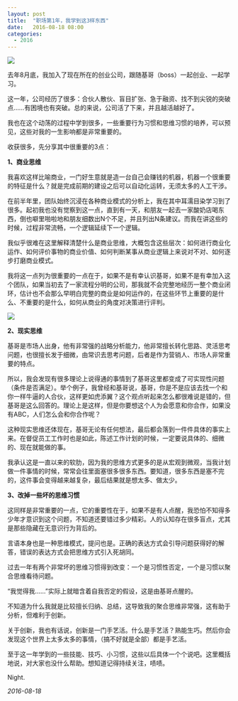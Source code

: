```yaml
---
layout: post
title:  "职场第1年，我学到这3样东西"
date:   2016-08-18 08:00
categories: 
  - 2016
---
```

![](http://mmbiz.qpic.cn/mmbiz_jpg/cicG9K6Wf5FYZ8jtprTvOXUs28omUIXcicHDUAGpuzHXRJpsYibUibku0OhYaBhy8s9L5IZL5DHKDmfNyZXetYYibSA/640?wx_fmt=jpeg&tp=webp&wxfrom=5)

去年8月底，我加入了现在所在的创业公司，跟随基哥（boss）一起创业、一起学习。

这一年，公司经历了很多：合伙人散伙、盲目扩张、急于融资、找不到尖锐的突破点……有困境也有突破。总的来说，公司活了下来，并且越活越好了。

我也在这个动荡的过程中学到很多，一些重要行为习惯和思维习惯的培养，可以预见，这些对我的一生影响都是非常重要的。

收获很多，先分享其中很重要的3点：

**1、商业思维**

我喜欢这样比喻商业，一门好生意就是造一台自己会赚钱的机器，机器一个很重要的特征是什么？就是完成前期的建设之后可以自动化运转，无须太多的人工干涉。

在前半年里，团队始终沉浸在各种商业模式的分析上，我在其中耳濡目染学习到了很多。起初我也没有觉察到这一点，直到有一天，和朋友一起去一家酸奶店喝东西，倒也噼里啪啦地和朋友细数出N个不足，并且列出N条建议。而我在讲这些的时候，过程非常流畅，一个逻辑延续下一个逻辑。

我似乎很难在这里解释清楚什么是商业思维，大概包含这些层次：如何进行商业化运作、如何评价事物的商业价值、如何判断某事从商业逻辑上来说对不对、如何逐步打磨商业模式。

我将这一点列为很重要的一点在于，如果不是有幸认识基哥，如果不是有幸加入这个团队，如果当初去了一家流程分明的公司，那我就不会完整地经历一整个商业闭环，估计也不会那么早明白完整的商业是如何运作的，在这些环节上重要的是什么、不重要的是什么，如何从商业的角度对决策进行评判。

![](http://mmbiz.qpic.cn/mmbiz_jpg/cicG9K6Wf5FYZ8jtprTvOXUs28omUIXciciaQ5uX23eaBKkRoobUc6K091kOoicTmzA3d9M4l9pJFXHvUJMAMuicFmQ/640?wx_fmt=jpeg&tp=webp&wxfrom=5&wx_lazy=1)

**2、现实思维**

基哥是市场人出身，他有非常强的战略分析能力，他非常擅长转化思路、灵活思考问题，也很擅长发于细微，由常识去思考问题，后者是作为营销人、市场人非常重要的特点。

所以，我会发现有很多理论上说得通的事情到了基哥这里都变成了可实现性问题（条件是否满足）。举个例子，我曾经和基哥说，基哥，你是不是应该去找一个和你一样牛逼的人合伙，这样更如虎添翼？这个观点听起来怎么都很难说是错的，但基哥是这么回答的。理论上是这样，但是你要想这个人为会愿意和你合作，如果没有ABC，人们怎么会和你合作呢？

这种现实思维还体现在，基哥无论有任何想法，最后都会落到一件件具体的事实上来。在督促员工工作时也是如此，陈述工作计划的时候，一定要说具体的、细微的、现在就能做的事。

我承认这是一直以来的软肋，因为我的思维方式更多的是从宏观到微观，当我计划做一件事情的时候，常常会往里面塞很多很多东西。要知道，很多东西是塞不完的，这件事会变得越来越复杂，最后结果就是想太多、做太少。

**3、改掉一些坏的思维习惯**

这同样是非常重要的一点，它的重要性在于，如果不是有人点醒，我恐怕不知得多少年才意识到这个问题，不知道还要错过多少精彩。人的认知存在很多盲点，尤其是那些隐藏在无意识行为背后的。

言语本身也是一种思维模式，提问也是。正确的表达方式会引导问题获得好的解答，错误的表达方式会把思维方式引入死胡同。

过去一年有两个非常坏的思维习惯得到改变：一个是习惯性否定，一个是习惯以聚合思维看待问题。

“我觉得我……”实际上就暗含着自我否定的假设，这是由基哥点醒的。

不知道为什么我就是比较擅长归纳、总结，这导致我的聚合思维非常强，这有助于分析，但难利于创新。

关于创新，我也有话说，创新是一门手艺活。什么是手艺活？熟能生巧。然后你会发现这个世界上太多太多的事情，（搞不好就是全部）都是手艺活。

至于这一年学到的一些技能、技巧、小习惯，这些以后具体一个个说吧。这里概括地说，对大家也没什么帮助。想知道记得持续关注，啧啧。

Night.

_2016-08-18_

